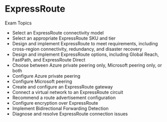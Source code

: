# ExpressRoute
Exam Topics
- Select an ExpressRoute connectivity model
- Select an appropriate ExpressRoute SKU and tier
- Design and implement ExpressRoute to meet requirements, including cross-region connectivity, redundancy, and disaster recovery
- Design and implement ExpressRoute options, including Global Reach, FastPath, and ExpressRoute Direct
- Choose between Azure private peering only, Microsoft peering only, or both
- Configure Azure private peering
- Configure Microsoft peering
- Create and configure an ExpressRoute gateway
- Connect a virtual network to an ExpressRoute circuit
- Recommend a route advertisement configuration
- Configure encryption over ExpressRoute
- Implement Bidirectional Forwarding Detection
- Diagnose and resolve ExpressRoute connection issues
